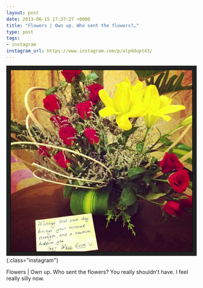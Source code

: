 ```yaml
---
layout: post
date: 2013-06-15 17:37:27 +0000
title: "Flowers | Own up. Who sent the flowers?…"
type: post
tags:
- instagram
instagram_url: https://www.instagram.com/p/alpddupt43/
---
```


![Instagram - alpddupt43](/assets/alpddupt43.jpg){:class="instagram"}

Flowers | Own up. Who sent the flowers? You really shouldn't have. I feel really silly now.

